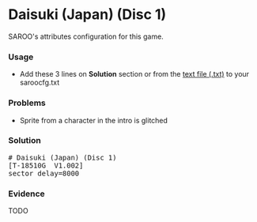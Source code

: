 # Daisuki (Japan) (Disc 1)

SAROO's attributes configuration for this game.

### Usage

- Add these 3 lines on **Solution** section or from the [text file (.txt)](./config.txt) to your saroocfg.txt

### Problems

- Sprite from a character in the intro is glitched

### Solution

<pre># Daisuki (Japan) (Disc 1)
[T-18510G  V1.002]
sector_delay=8000</pre>

### Evidence

TODO

<!-- [![](https://img.youtube.com/vi/eJfiS83xyk0/0.jpg)](https://youtu.be/eJfiS83xyk0) -->
